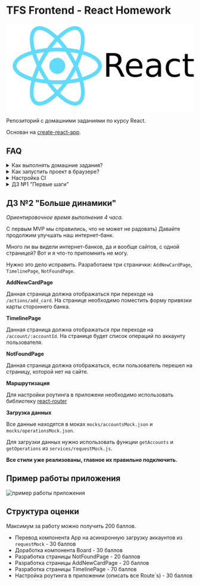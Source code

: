 # TFS Frontend - React Homework

![react logo](./public/react-logo.png)

Репозиторий с домашними заданиями по курсу React.

Основан на [create-react-app](https://github.com/facebook/create-react-app).

## FAQ

<details>
<summary>Как выполнять домашние задания?</summary>

* Клонируем репозиторий.
* Запускаем команду `npm install`.
* Запускаем команду `npm run test` и если видим "No tests found.." нажимаем на кнопку "A" на клавиатуре
* Видим упавшие тесты (не расстраиваемся).
* Начинаем реализовывать компоненты и добиваемся полного прохождения всех тестов.
* Все зеленое, а значит мы справились и мы молодец.
* Настраиваем репозиторий (нужно только один раз см. "Настройка CI").
* Пушим и отправляем на проверку.
</details>

<details>
<summary>Как запустить проект в браузере?</summary>

* Запускаем команду `npm run start`.
* Открываем [http://localhost:3000](http://localhost:3000)
</details>

<details>
<summary>Настройка CI</summary>

Нам нужно настроить автоматический деплой сайта на хостинг для того, чтобы было удобно проводить ревью приложения.
1. Создаем аккаунт в сервисе zeit [https://zeit.co/](https://zeit.co/).
1. Заходим на страницу [https://zeit.co/account/tokens](https://zeit.co/account/tokens) и нажимаем на кнопку `CREATE`
1. В поле `New token` вводим любое название и нажимаем на `CREATE_TOKEN`.
1. Если все ок, то в списке появится новый токен. 
1. Кликаем на ссылку `reveal` и копируем ключ. Дальше будем называть его `NOW_TOKEN`.
1. Заходим в наш gitlab репозиторий, в котором мы должны добавить ключ в глобальные переменные.
1. Дальше кликаем - Settings -> CI / CD.
1. Выбираем блок `Environment variables`, кликаем на Expand.
1. Вводим в первое поле `NOW_TOKEN`, во второе – ключ из 3 шага.
</details>

<details>
<summary>ДЗ №1 "Первые шаги"</summary>

## ДЗ №1 "Первые шаги"

*Ориентировочное время выполнения 3 часа.*

Мы решили разработать свой интернет-банк. УРА!

Начнем с возможности просмотра списка банковских продуктов, которые есть у пользователя.

Продукты могут быть разными - это дебетовые и кредитные карты, вклады, кредиты, а также привязанные карты сторонних банков. 

Вся информация о продукте содержится в объекте

```
{
    id: '1',
    name: 'Дебетовая карта',
    customName: 'Моя карта',
    type: 'debit' | 'credit' | 'saving' | 'loan',
    amount: '50000',
    currency: 'RUB | USD'
}
```

Баланс и валюту привязанных карт мы не знаем, поэтому с ними попроще
```
{
    id: '2',
    name: 'Карта ББТ',
    customName: 'Моя карта',
    type: 'external'
}
```

Для отображения информации о продукте уже реализован компонент `BoardItem`, но его нужно немного доработать. (см. BoardItem.test.js)

За отображение списка всех продуктов отвечает компонент `Board`, его нужно реализовать самостоятельно.

**Не забудь про сортировку :).**

Порядок следующий: дебетовые карты (debit) => кредитные (credit) => карты сторонних банков (external) => вклады (saving) => кредиты (loan).
Если есть несколько аккаунтов одного типа, то сортируем их по валюте RUB => USD => EUR => GBP

Тестов довольно много и они могут сбить столку. Поэтому рекомендую начать с реализации небольших компонентов `Button` и `Money`. Затем можно приступить к `BoardItem`, `Board` и `NewAccountForm`. Если все сделано правильно, то интеграционные тесты `App.test.js` пройдут тоже.


**Все стили уже реализованы, главное их правильно подключить.**


## Пример работы приложения

![пример работы приложения](./public/hm1-example.gif)

## Структура оценки

Максимум за работу можно получить 200 баллов.

* Компонент `BoardItem` - 60 баллов
* Форма привязки карт сторонних банков `NewAccountForm` - 60 баллов
* Компонент `Board` - 80 баллов
</details>


## ДЗ №2 "Больше динамики"

*Ориентировочное время выполнения 4 часа.*

С первым MVP мы справились, что не может не радовать)
Давайте продолжим улучшать наш интернет-банк.

Много ли вы видели интернет-банков, да и вообще сайтов, с одной страницей?
Вот и я что-то припомнить не могу. 

Нужно это дело исправить. Разработаем три странички: `AddNewCardPage`, `TimelinePage`, `NotFoundPage`.

**AddNewCardPage**

Данная страница должна отображаться при переходе на `/actions/add_card`.
На странице необходимо поместить форму привязки карты стороннего банка.

**TimelinePage**

Данная страница должна отображаться при переходе на `/account/:accountId`.
На странице будет список операций по аккаунту пользователя.

**NotFoundPage**

Данная страница должна отображаться, если пользователь перешел на страницу, которой нет на сайте.

**Маршрутизация**

Для настройки роутинга в приложени необходимо использовать библиотеку [react-router](https://reacttraining.com/react-router/web/guides/quick-start)


**Загрузка данных**

Все данные находятся в моках `mocks/accountsMock.json` и `mocks/operationsMock.json`.

Для загрузки данных нужно использовать функции `getAccounts` и `getOperations` из `services/requestMock.js`.

**Все стили уже реализованы, главное их правильно подключить.**

## Пример работы приложения

![пример работы приложения](./public/hm2-example.gif)

## Структура оценки

Максимум за работу можно получить 200 баллов.

* Перевод компонента App на асинхронную загрузку аккаунтов из `requestMock` - 30 баллов
* Доработка компонента Board - 30 баллов
* Разработка страницы NotFoundPage - 20 баллов
* Разработка страницы AddNewCardPage - 20 баллов
* Разработка страницы TimelinePage - 70 баллов
* Настройка роутинга в приложении (описать все Route`s) - 30 баллов
